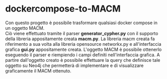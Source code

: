 # dockercompose-to-MACM
Con questo progetto è possibile trasformare qualsiasi docker compose in un oggetto MACM. <br>
Ciò viene effettuato tramite il parser <b>generator_cypher.py</b> con il supporto della libreria appositamente creata <b>macm.py</b>. La libreria macm creata fa riferimento a sua volta alla libreria opensource networkx.py e all'interfaccia grafica <b>gui.py</b> appositamente creata. L'oggetto MACM è possibile ottenerlo eseguendo il parser e riempiendo i campi definiti nell'interfaccia grafica. A partire dall'oggetto creato è possibile effettuare la query che definisce tale oggetto su Neo4j che permetterà di implementare e di visualizzare graficamente il MACM ottenuto.
